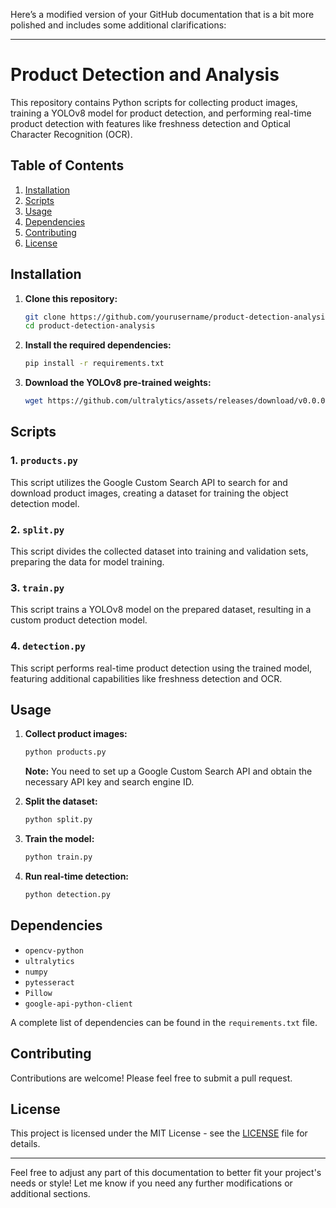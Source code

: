 Here’s a modified version of your GitHub documentation that is a bit more polished and includes some additional clarifications:

---

# Product Detection and Analysis

This repository contains Python scripts for collecting product images, training a YOLOv8 model for product detection, and performing real-time product detection with features like freshness detection and Optical Character Recognition (OCR).

## Table of Contents
1. [Installation](#installation)
2. [Scripts](#scripts)
3. [Usage](#usage)
4. [Dependencies](#dependencies)
5. [Contributing](#contributing)
6. [License](#license)

## Installation

1. **Clone this repository:**
   ```bash
   git clone https://github.com/yourusername/product-detection-analysis.git
   cd product-detection-analysis
   ```

2. **Install the required dependencies:**
   ```bash
   pip install -r requirements.txt
   ```

3. **Download the YOLOv8 pre-trained weights:**
   ```bash
   wget https://github.com/ultralytics/assets/releases/download/v0.0.0/yolov8n.pt
   ```

## Scripts

### 1. `products.py`
This script utilizes the Google Custom Search API to search for and download product images, creating a dataset for training the object detection model.

### 2. `split.py`
This script divides the collected dataset into training and validation sets, preparing the data for model training.

### 3. `train.py`
This script trains a YOLOv8 model on the prepared dataset, resulting in a custom product detection model.

### 4. `detection.py`
This script performs real-time product detection using the trained model, featuring additional capabilities like freshness detection and OCR.

## Usage

1. **Collect product images:**
   ```bash
   python products.py
   ```
   **Note:** You need to set up a Google Custom Search API and obtain the necessary API key and search engine ID.

2. **Split the dataset:**
   ```bash
   python split.py
   ```

3. **Train the model:**
   ```bash
   python train.py
   ```

4. **Run real-time detection:**
   ```bash
   python detection.py
   ```

## Dependencies

- `opencv-python`
- `ultralytics`
- `numpy`
- `pytesseract`
- `Pillow`
- `google-api-python-client`

A complete list of dependencies can be found in the `requirements.txt` file.

## Contributing

Contributions are welcome! Please feel free to submit a pull request.

## License

This project is licensed under the MIT License - see the [LICENSE](LICENSE) file for details.

---

Feel free to adjust any part of this documentation to better fit your project's needs or style! Let me know if you need any further modifications or additional sections.
